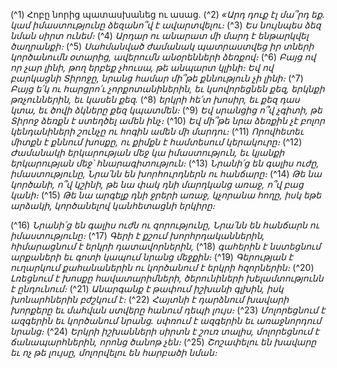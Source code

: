 
(^1) Հոբը նորից պատասխանեց ու ասաց.
(^2) _«Արդ դուք էլ մա՞րդ եք.
կամ իմաստությունը ձեզանո՞վ է ավարտվելու։_
(^3) _Ես նույնպես ձեզ նման սիրտ ունեմ։_
(^4) _Արդար ու անարատ մի մարդ է ենթարկվել ծաղրանքի։_
(^5) _Սահմանված ժամանակ պատրաստվեց
իր տների կործանումն օտարից,
ավերումն անօրենների ձեռքով։_
(^6) _Բայց ով որ չար լինի,
թող երբեք չհուսա, թե անպարտ կլինի։
Եվ ով բարկացնի Տիրոջը,
նրանց համար մի՞թե քննություն չի լինի։_
(^7) _Բայց ե՛կ ու հարցրո՛ւ չորքոտանիներին,
եւ կսովորեցնեն քեզ,
երկնքի թռչուններին,
եւ կասեն քեզ._
(^8) _երկրի հե՛տ խոսիր,
եւ քեզ դաս կտա,
եւ ծովի ձկները քեզ կպատմեն։_
(^9) _Եվ սրանցից ո՞վ չգիտի,
թե Տիրոջ ձեռքն է ստեղծել ամեն ինչ։_
(^10) _Եվ մի՞թե նրա ձեռքին չէ բոլոր կենդանիների շունչը
ու հոգին ամեն մի մարդու։_
(^11) _Որովհետեւ միտքն է քննում խոսքը,
ու քիմքն է համտեսում կերակուրը։_
(^12) _Ժամանակի երկարության մեջ կա իմաստություն,
եւ կյանքի երկարության մեջ՝ հնարագիտություն։_
(^13) _Նրանի՛ց են գալիս ուժը, իմաստությունը,
Նրա՛նն են խորհուրդներն ու հանճարը։_
(^14) _Թե նա կործանի,
ո՞վ կշինի,
թե նա փակ դնի մարդկանց առաջ,
ո՞վ բաց կանի։_
(^15) _Թե նա արգելք դնի ջրերի առաջ,
կչորանա հողը,
իսկ եթե արձակի,
կործանելով կանհետացնի երկիրը։_


(^16) _Նրանի՛ց են գալիս ուժն ու զորությունը,
Նրա՛նն են հանճարն ու իմաստությունը։_
(^17) _Գերի է քշում խորհրդականներին,
հիմարացնում է երկրի դատավորներին,_
(^18) _գահերին է նստեցնում արքաների
եւ գոտի կապում նրանց մեջքին։_
(^19) _Գերության է ուղարկում քահանաներին
ու կործանում է երկրի հզորներին։_
(^20) _Լռեցնում է խոսքը հավատարիմների,
ծերունիների խելամտությունն է ընդունում։_
(^21) _Անարգանք է թափում իշխանի գլխին,
իսկ խոնարհներին բժշկում է։_
(^22) _Հայտնի է դարձնում խավարի խորքերը
եւ մահվան ստվերը հանում դեպի լույս։_
(^23) _Մոլորեցնում է ազգերին եւ կործանում նրանց.
սփռում է ազգերին եւ առաջնորդում նրանց։_
(^24) _Երկրի իշխանների սիրտն է շուռ տալիս,
մոլորեցնում է ճանապարհներին, որոնց ծանոթ չեն։_
(^25) _Շոշափելու են խավարը եւ ոչ թե լույսը,
մոլորվելու են հարբածի նման։_
